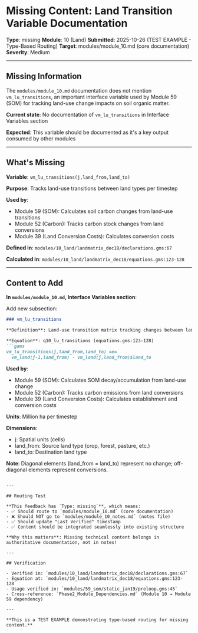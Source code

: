 # Missing Content: Land Transition Variable Documentation

**Type**: missing
**Module**: 10 (Land)
**Submitted**: 2025-10-26 (TEST EXAMPLE - Type-Based Routing)
**Target**: modules/module_10.md (core documentation)
**Severity**: Medium

---

## Missing Information

The `modules/module_10.md` documentation does not mention `vm_lu_transitions`, an important interface variable used by Module 59 (SOM) for tracking land-use change impacts on soil organic matter.

**Current state**: No documentation of `vm_lu_transitions` in Interface Variables section

**Expected**: This variable should be documented as it's a key output consumed by other modules

---

## What's Missing

**Variable**: `vm_lu_transitions(j,land_from,land_to)`

**Purpose**: Tracks land-use transitions between land types per timestep

**Used by**:
- Module 59 (SOM): Calculates soil carbon changes from land-use transitions
- Module 52 (Carbon): Tracks carbon stock changes from land conversions
- Module 39 (Land Conversion Costs): Calculates conversion costs

**Defined in**: `modules/10_land/landmatrix_dec18/declarations.gms:67`

**Calculated in**: `modules/10_land/landmatrix_dec18/equations.gms:123-128`

---

## Content to Add

**In `modules/module_10.md`, Interface Variables section**:

Add new subsection:

```markdown
### vm_lu_transitions

**Definition**: Land-use transition matrix tracking changes between land types

**Equation**: q10_lu_transitions (equations.gms:123-128)
```gams
vm_lu_transitions(j,land_from,land_to) =e=
  vm_land(j-1,land_from) - vm_land(j,land_from)$land_to
```

**Used by**:
- Module 59 (SOM): Calculates SOM decay/accumulation from land-use change
- Module 52 (Carbon): Tracks carbon emissions from land conversions
- Module 39 (Land Conversion Costs): Calculates establishment and conversion costs

**Units**: Million ha per timestep

**Dimensions**:
- j: Spatial units (cells)
- land_from: Source land type (crop, forest, pasture, etc.)
- land_to: Destination land type

**Note**: Diagonal elements (land_from = land_to) represent no change; off-diagonal elements represent conversions.
```

---

## Routing Test

**This feedback has `Type: missing`**, which means:
- ✅ Should route to `modules/module_10.md` (core documentation)
- ❌ Should NOT go to `modules/module_10_notes.md` (notes file)
- ✅ Should update "Last Verified" timestamp
- ✅ Content should be integrated seamlessly into existing structure

**Why this matters**: Missing technical content belongs in authoritative documentation, not in notes!

---

## Verification

- Verified in: `modules/10_land/landmatrix_dec18/declarations.gms:67`
- Equation at: `modules/10_land/landmatrix_dec18/equations.gms:123-128`
- Usage verified in: `modules/59_som/static_jan19/preloop.gms:45`
- Cross-reference: `Phase2_Module_Dependencies.md` (Module 10 → Module 59 dependency)

---

**This is a TEST EXAMPLE demonstrating type-based routing for missing content.**
